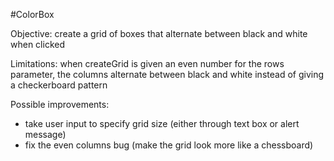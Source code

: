 #ColorBox

Objective: create a grid of boxes that alternate between black and white when clicked

Limitations: when createGrid is given an even number for the rows parameter, the columns alternate between black and white instead of giving a checkerboard pattern

Possible improvements: 
- take user input to specify grid size (either through text box or alert message) 
- fix the even columns bug (make the grid look more like a chessboard)
